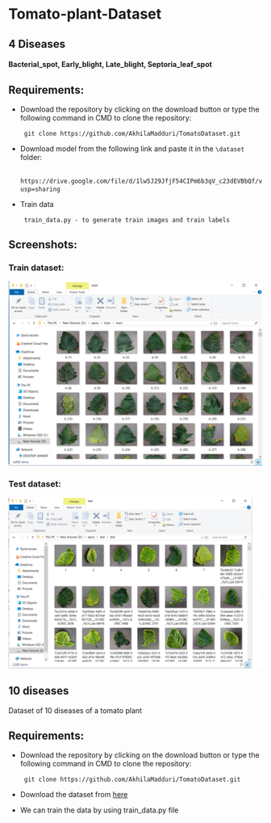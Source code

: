 # Tomato-plant-Dataset

<h2> 4 Diseases </h2>
<h4><b> Bacterial_spot, Early_blight, Late_blight, Septoria_leaf_spot </b></h4>

<b><h2> Requirements: </h2></b>
* Download the repository by clicking on the download button or type the following command in CMD to clone the repository:

       git clone https://github.com/AkhilaMadduri/TomatoDataset.git

* Download model from the following link and paste it in the `\dataset` folder:

       https://drive.google.com/file/d/1lw5J29JfjF54CIPm6b3qV_c23dEVBbQf/view?usp=sharing
       
* Train data
             
       train_data.py - to generate train images and train labels
       
<b><h2> Screenshots: </h2></b>

<b><h3> Train dataset: </h3></b>

![](4diseases/dataset.png "Train Data set")

<b><h3> Test dataset: </h3></b>

![](4diseases/dataset1.png "Test Data set")

<h2> 10 diseases </h2>
Dataset of 10 diseases of a tomato plant

<h2><b> Requirements: </b></h2>

 * Download the repository by clicking on the download button or type the following command in CMD to clone the repository:

        git clone https://github.com/AkhilaMadduri/TomatoDataset.git
       
* Download the dataset from [here](https://drive.google.com/open?id=1DVy0LyUUfJciyo7BUFm1sHKSRdTVJgjF)
* We can train the data by using train_data.py file
